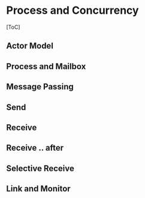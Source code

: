 # Process and Concurrency

[ToC]

## Actor Model

## Process and Mailbox

## Message Passing

## Send

## Receive

## Receive .. after

## Selective Receive

## Link and Monitor

